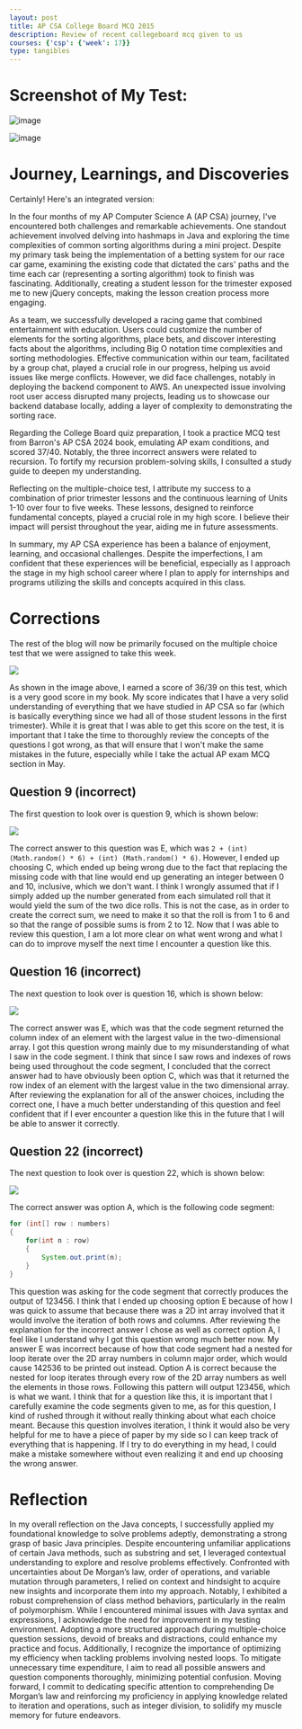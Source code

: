```yaml
---
layout: post
title: AP CSA College Board MCQ 2015 
description: Review of recent collegeboard mcq given to us
courses: {'csp': {'week': 17}}
type: tangibles
---
```


# Screenshot of My Test:
![image](https://github.com/raunak2007/csa-pages/assets/41299387/f9d40594-a7e7-43ae-9cb3-5d1216072f70)

![image](https://github.com/raunak2007/csa-pages/assets/41299387/f25daa3b-6425-432c-a2fd-c7084de24201)


# Journey, Learnings, and Discoveries

Certainly! Here's an integrated version:

In the four months of my AP Computer Science A (AP CSA) journey, I've encountered both challenges and remarkable achievements. One standout achievement involved delving into hashmaps in Java and exploring the time complexities of common sorting algorithms during a mini project. Despite my primary task being the implementation of a betting system for our race car game, examining the existing code that dictated the cars' paths and the time each car (representing a sorting algorithm) took to finish was fascinating. Additionally, creating a student lesson for the trimester exposed me to new jQuery concepts, making the lesson creation process more engaging.

As a team, we successfully developed a racing game that combined entertainment with education. Users could customize the number of elements for the sorting algorithms, place bets, and discover interesting facts about the algorithms, including Big O notation time complexities and sorting methodologies. Effective communication within our team, facilitated by a group chat, played a crucial role in our progress, helping us avoid issues like merge conflicts. However, we did face challenges, notably in deploying the backend component to AWS. An unexpected issue involving root user access disrupted many projects, leading us to showcase our backend database locally, adding a layer of complexity to demonstrating the sorting race.

Regarding the College Board quiz preparation, I took a practice MCQ test from Barron's AP CSA 2024 book, emulating AP exam conditions, and scored 37/40. Notably, the three incorrect answers were related to recursion. To fortify my recursion problem-solving skills, I consulted a study guide to deepen my understanding.

Reflecting on the multiple-choice test, I attribute my success to a combination of prior trimester lessons and the continuous learning of Units 1-10 over four to five weeks. These lessons, designed to reinforce fundamental concepts, played a crucial role in my high score. I believe their impact will persist throughout the year, aiding me in future assessments.

In summary, my AP CSA experience has been a balance of enjoyment, learning, and occasional challenges. Despite the imperfections, I am confident that these experiences will be beneficial, especially as I approach the stage in my high school career where I plan to apply for internships and programs utilizing the skills and concepts acquired in this class.

# Corrections

The rest of the blog will now be primarily focused on the multiple choice test that we were assigned to take this week. 


![]({{site.baseurl}}/images/finalscore2015.png)


As shown in the image above, I earned a score of 36/39 on this test, which is a very good score in my book. My score indicates that I have a very solid understanding of everything that we have studied in AP CSA so far (which is basically everything since we had all of those student lessons in the first trimester). While it is great that I was able to get this score on the test, it is important that I take the time to thoroughly review the concepts of the questions I got wrong, as that will ensure that I won't make the same mistakes in the future, especially while I take the actual AP exam MCQ section in May. 




## Question 9 (incorrect)

The first question to look over is question 9, which is shown below:

![]({{site.baseurl}}/images/question9.png)

The correct answer to this question was E, which was ```2 + (int) (Math.random() * 6) + (int) (Math.random() * 6)```. However, I ended up choosing C, which ended up being wrong due to the fact that replacing the missing code with that line would end up generating an integer between 0 and 10, inclusive, which we don't want. I think I wrongly assumed that if I simply added up the number generated from each simulated roll that it would yield the sum of the two dice rolls. This is not the case, as in order to create the correct sum, we need to make it so that the roll is from 1 to 6 and so that the range of possible sums is from 2 to 12. Now that I was able to review this question, I am a lot more clear on what went wrong and what I can do to improve myself the next time I encounter a question like this. 



## Question 16 (incorrect)

The next question to look over is question 16, which is shown below:


![]({{site.baseurl}}/images/question16.png)

The correct answer was E, which was that the code segment returned the column index of an element with the largest value in the two-dimensional array. I got this question wrong mainly due to my misunderstanding of what I saw in the code segment. I think that since I saw rows and indexes of rows being used throughout the code segment, I concluded that the correct answer had to have obviously been option C, which was that it returned the row index of an element with the largest value in the two dimensional array. After reviewing the explanation for all of the answer choices, including the correct one, I have a much better understanding of this question and feel confident that if I ever encounter a question like this in the future that I will be able to answer it correctly. 


## Question 22 (incorrect)

The next question to look over is question 22, which is shown below:

![]({{site.baseurl}}/images/question22.png)

The correct answer was option A, which is the following code segment:

```java
for (int[] row : numbers)
{
    for(int n : row)
    {
        System.out.print(n);
    }
} 
```

This question was asking for the code segment that correctly produces the output of 123456. I think that I ended up choosing option E because of how I was quick to assume that because there was a 2D int array involved that it would involve the iteration of both rows and columns. After reviewing the explanation for the incorrect answer I chose as well as correct option A, I feel like I understand why I got this question wrong much better now. My answer E was incorrect because of how that code segment had a nested for loop iterate over the 2D array numbers in column major order, which would cause 142536 to be printed out instead. Option A is correct because the nested for loop iterates through every row of the 2D array numbers as well the elements in those rows. Following this pattern will output 123456, which is what we want. I think that for a question like this, it is important that I carefully examine the code segments given to me, as for this question, I kind of rushed through it without really thinking about what each choice meant. Because this question involves iteration, I think it would also be very helpful for me to have a piece of paper by my side so I can keep track of everything that is happening. If I try to do everything in my head, I could make a mistake somewhere without even realizing it and end up choosing the wrong answer. 

# Reflection

In my overall reflection on the Java concepts, I successfully applied my foundational knowledge to solve problems adeptly, demonstrating a strong grasp of basic Java principles. Despite encountering unfamiliar applications of certain Java methods, such as substring and set, I leveraged contextual understanding to explore and resolve problems effectively. Confronted with uncertainties about De Morgan’s law, order of operations, and variable mutation through parameters, I relied on context and hindsight to acquire new insights and incorporate them into my approach. Notably, I exhibited a robust comprehension of class method behaviors, particularly in the realm of polymorphism. While I encountered minimal issues with Java syntax and expressions, I acknowledge the need for improvement in my testing environment. Adopting a more structured approach during multiple-choice question sessions, devoid of breaks and distractions, could enhance my practice and focus. Additionally, I recognize the importance of optimizing my efficiency when tackling problems involving nested loops. To mitigate unnecessary time expenditure, I aim to read all possible answers and question components thoroughly, minimizing potential confusion. Moving forward, I commit to dedicating specific attention to comprehending De Morgan’s law and reinforcing my proficiency in applying knowledge related to iteration and operations, such as integer division, to solidify my muscle memory for future endeavors.








